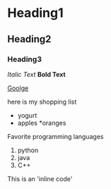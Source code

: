 # Heading1
## Heading2
### Heading3

*Italic Text*
**Bold Text**

[Goolge](www.google.com)

here is my shopping list
* yogurt
* apples
*oranges

Favorite programming languages
1. python
2. java
3. C++


This is an 'inline code'

